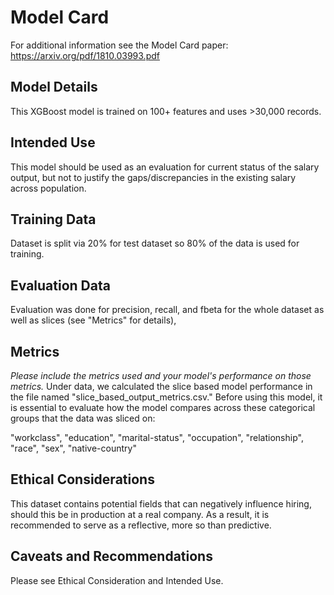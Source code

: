 # Model Card

For additional information see the Model Card paper: https://arxiv.org/pdf/1810.03993.pdf

## Model Details
This XGBoost model is trained on 100+ features and uses >30,000 records. 

## Intended Use
This model should be used as an evaluation for current status of the salary output, but not to justify the gaps/discrepancies in the existing salary across population.

## Training Data
Dataset is split via 20% for test dataset so 80% of the data is used for training.

## Evaluation Data
Evaluation was done for precision, recall, and fbeta for the whole dataset as well as slices (see "Metrics" for details),

## Metrics
_Please include the metrics used and your model's performance on those metrics._
Under data, we calculated the slice based model performance in the file named "slice_based_output_metrics.csv." Before using this model, it is essential to evaluate how the model compares across these categorical groups that the data was sliced on:

"workclass",
"education",
"marital-status",
"occupation",
"relationship",
"race",
"sex",
"native-country"

## Ethical Considerations
This dataset contains potential fields that can negatively influence hiring, should this be in production at a real company. As a result, it is recommended to serve as a reflective, more so than predictive.

## Caveats and Recommendations
Please see Ethical Consideration and Intended Use.